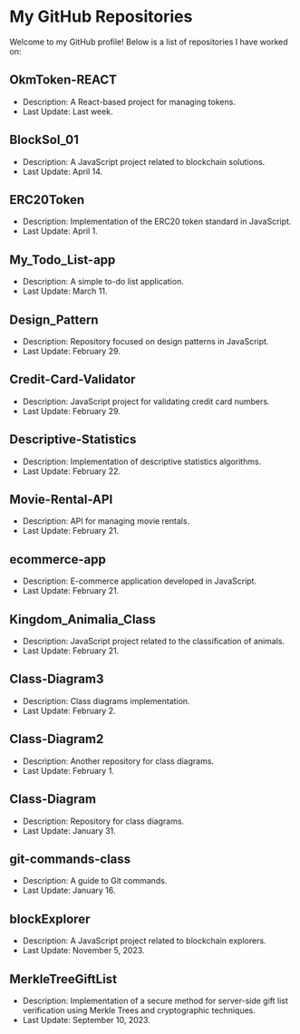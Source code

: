 # My GitHub Repositories

Welcome to my GitHub profile! Below is a list of repositories I have worked on:

## OkmToken-REACT

- Description: A React-based project for managing tokens.
- Last Update: Last week.

## BlockSol_01

- Description: A JavaScript project related to blockchain solutions.
- Last Update: April 14.

## ERC20Token

- Description: Implementation of the ERC20 token standard in JavaScript.
- Last Update: April 1.

## My_Todo_List-app

- Description: A simple to-do list application.
- Last Update: March 11.

## Design_Pattern

- Description: Repository focused on design patterns in JavaScript.
- Last Update: February 29.

## Credit-Card-Validator

- Description: JavaScript project for validating credit card numbers.
- Last Update: February 29.

## Descriptive-Statistics

- Description: Implementation of descriptive statistics algorithms.
- Last Update: February 22.

## Movie-Rental-API

- Description: API for managing movie rentals.
- Last Update: February 21.

## ecommerce-app

- Description: E-commerce application developed in JavaScript.
- Last Update: February 21.

## Kingdom_Animalia_Class

- Description: JavaScript project related to the classification of animals.
- Last Update: February 21.

## Class-Diagram3

- Description: Class diagrams implementation.
- Last Update: February 2.

## Class-Diagram2

- Description: Another repository for class diagrams.
- Last Update: February 1.

## Class-Diagram

- Description: Repository for class diagrams.
- Last Update: January 31.

## git-commands-class

- Description: A guide to Git commands.
- Last Update: January 16.

## blockExplorer

- Description: A JavaScript project related to blockchain explorers.
- Last Update: November 5, 2023.

## MerkleTreeGiftList

- Description: Implementation of a secure method for server-side gift list verification using Merkle Trees and cryptographic techniques.
- Last Update: September 10, 2023.
